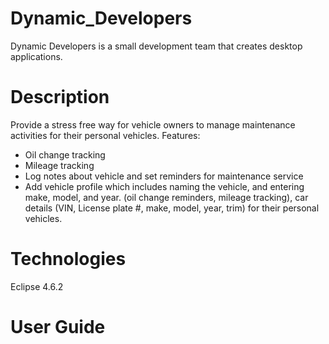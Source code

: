 # Dynamic_Developers
Dynamic Developers is a small development team that creates desktop applications.

# Description
Provide a stress free way for vehicle owners to manage maintenance activities for their personal vehicles. Features:

* Oil change tracking
* Mileage tracking
* Log notes about vehicle and set reminders for maintenance service
* Add vehicle profile which includes naming the vehicle, and entering make, model, and year. (oil change reminders, mileage tracking), car details (VIN, License plate #, make, model, year, trim) for their personal vehicles.
# Technologies
Eclipse 4.6.2

# User Guide

